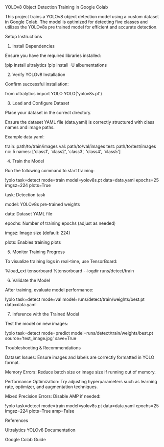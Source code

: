 YOLOv8 Object Detection Training in Google Colab

This project trains a YOLOv8 object detection model using a custom dataset in Google Colab. 
The model is optimized for detecting five classes and utilizes the YOLOv8s pre trained model for efficient and accurate detection.

Setup Instructions

1. Install Dependencies

Ensure you have the required libraries installed:

!pip install ultralytics
!pip install -U albumentations

2. Verify YOLOv8 Installation

Confirm successful installation:

from ultralytics import YOLO
YOLO('yolov8s.pt')

3. Load and Configure Dataset

Place your dataset in the correct directory.

Ensure the dataset YAML file (data.yaml) is correctly structured with class names and image paths.

Example data.yaml:

train: path/to/train/images
val: path/to/val/images
test: path/to/test/images
nc: 5
names: ['class1', 'class2', 'class3', 'class4', 'class5']

4. Train the Model

Run the following command to start training:

!yolo task=detect mode=train model=yolov8s.pt data=data.yaml epochs=25 imgsz=224 plots=True

task: Detection task

model: YOLOv8s pre-trained weights

data: Dataset YAML file

epochs: Number of training epochs (adjust as needed)

imgsz: Image size (default: 224)

plots: Enables training plots

5. Monitor Training Progress

To visualize training logs in real-time, use TensorBoard:

%load_ext tensorboard
%tensorboard --logdir runs/detect/train

6. Validate the Model

After training, evaluate model performance:

!yolo task=detect mode=val model=runs/detect/train/weights/best.pt data=data.yaml

7. Inference with the Trained Model

Test the model on new images:

!yolo task=detect mode=predict model=runs/detect/train/weights/best.pt source='test_image.jpg' save=True

Troubleshooting & Recommendations

Dataset Issues: Ensure images and labels are correctly formatted in YOLO format.

Memory Errors: Reduce batch size or image size if running out of memory.

Performance Optimization: Try adjusting hyperparameters such as learning rate, optimizer, and augmentation techniques.

Mixed Precision Errors: Disable AMP if needed:

!yolo task=detect mode=train model=yolov8s.pt data=data.yaml epochs=25 imgsz=224 plots=True amp=False

References

Ultralytics YOLOv8 Documentation

Google Colab Guide

